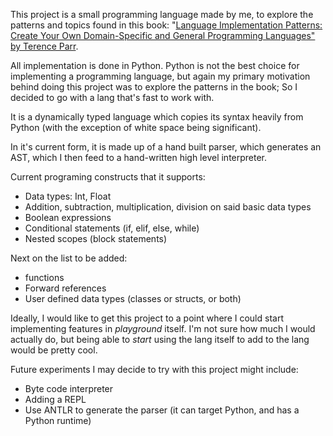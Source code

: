 This project is a small programming language made by me, to explore the patterns and topics found in this book: "[Language Implementation Patterns:
Create Your Own Domain-Specific and General Programming Languages"
by Terence Parr](https://pragprog.com/titles/tpdsl/language-implementation-patterns/). 

All implementation is done in Python. Python is not the best choice for implementing a programming language, but again my primary motivation behind doing this project was to explore the patterns in the book; So I decided to go with a lang that's fast to work with. 

It is a dynamically typed language which copies its syntax heavily from Python (with the exception of white space being significant).

In it's current form, it is made up of a hand built parser, which generates an AST, which I then feed to a hand-written high level interpreter.

Current programing constructs that it supports:
* Data types: Int, Float
* Addition, subtraction, multiplication, division on said basic data types 
* Boolean expressions
* Conditional statements (if, elif, else, while)
* Nested scopes (block statements)

Next on the list to be added:
* functions
* Forward references
* User defined data types (classes or structs, or both)

Ideally, I would like to get this project to a point where I could start implementing features in _playground_ itself. I'm not sure how much I would actually do, but being able to _start_ using the lang itself to add to the lang would be pretty cool.

Future experiments I may decide to try with this project might include:
* Byte code interpreter
* Adding a REPL
* Use ANTLR to generate the parser (it can target Python, and has a Python runtime)